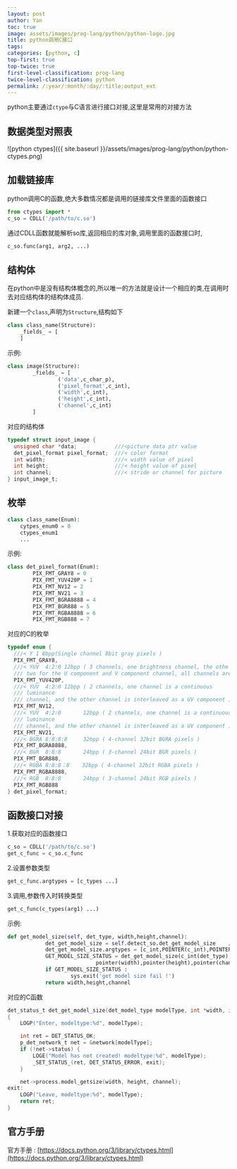 ```yaml
---
layout: post
author: Yan 
toc: true
image: assets/images/prog-lang/python/python-logo.jpg
title: python调用C接口
tags:
categories: [python, c]
top-first: true
top-twice: true
first-level-classification: prog-lang
twice-level-classification: python
permalink: /:year/:month/:day/:title:output_ext
---
```


python主要通过`ctype`与C语言进行接口对接,这里是常用的对接方法

## 数据类型对照表

![python ctypes]({{ site.baseurl }}/assets/images/prog-lang/python/python-ctypes.png)

## 加载链接库

python调用C的函数,绝大多数情况都是调用的链接库文件里面的函数接口

```python
from ctypes import *
c_so = CDLL('/path/to/c.so')
```

通过CDLL函数就能解析so库,返回相应的库对象,调用里面的函数接口时,
```python
c_so.func(arg1, arg2, ...)
```

## 结构体

在python中是没有结构体概念的,所以唯一的方法就是设计一个相应的类,在调用时去对应结构体的结构体成员.

新建一个`class`,声明为`Structure`,结构如下

```python
class class_name(Structure):
    _fields_ = [
    ]
```

示例:

```python
class image(Structure):
        _fields_ = [
                ('data',c_char_p),
                ('pixel_format',c_int),
                ('width',c_int),
                ('height',c_int),
                ('channel',c_int)
        ]
```

对应的结构体

```c
typedef struct input_image {
  unsigned char *data;            ///<picture data ptr value
  det_pixel_format pixel_format;  ///< color format
  int width;                      ///< width value of pixel
  int height;                     ///< height value of pixel
  int channel;                    ///< stride or channel for picture
} input_image_t;
```

## 枚举

```python
class class_name(Enum):
    cytpes_enum0 = 0
    ctypes_enum1
    ...
```

示例:

```python
class det_pixel_format(Enum):
        PIX_FMT_GRAY8 = 0
        PIX_FMT_YUV420P = 1
        PIX_FMT_NV12 = 2
        PIX_FMT_NV21 = 3
        PIX_FMT_BGRA8888 = 4
        PIX_FMT_BGR888 = 5
        PIX_FMT_RGBA8888 = 6
        PIX_FMT_RGB888 = 7
```

对应的C的枚举

```c
typedef enum {
  ///< Y 1 8bpp(Single channel 8bit gray pixels )
  PIX_FMT_GRAY8,
  ///< YUV  4:2:0 12bpp ( 3 channels, one brightness channel, the othe
  /// two for the U component and V component channel, all channels are continuous)
  PIX_FMT_YUV420P,
  ///< YUV  4:2:0 12bpp ( 2 channels, one channel is a continuous
  /// luminance
  /// channel, and the other channel is interleaved as a UV component )
  PIX_FMT_NV12,
  ///< YUV  4:2:0       12bpp ( 2 channels, one channel is a continuous
  /// luminance
  /// channel, and the other channel is interleaved as a UV component )
  PIX_FMT_NV21,
  ///< BGRA 8:8:8:8     32bpp ( 4-channel 32bit BGRA pixels )
  PIX_FMT_BGRA8888,
  ///< BGR  8:8:8       24bpp ( 3-channel 24bit BGR pixels )
  PIX_FMT_BGR888,
  ///< RGBA 8:8:8：8    32bpp ( 4-channel 32bit RGBA pixels )
  PIX_FMT_RGBA8888,
  ///< RGB  8:8:8       24bpp ( 3-channel 24bit RGB pixels )
  PIX_FMT_RGB888
} det_pixel_format;
```

## 函数接口对接

1.获取对应的函数接口 

```python
c_so = CDLL('/path/to/c.so')
get_c_func = c_so.c_func
```

2.设置参数类型

```python
get_c_func.argtypes = [c_types ...]
```

3.调用,参数传入时转换类型

```python
get_c_func(c_types(arg1) ...)
```

示例:

```python
def get_model_size(self, det_type, width,height,channel):
            det_get_model_size = self.detect_so.det_get_model_size    /*This is step1*/
            det_get_model_size.argtypes = [c_int,POINTER(c_int),POINTER(c_int),POINTER(c_int)] /*This is step2*/
            GET_MODEL_SIZE_STATUS = det_get_model_size(c_int(det_type),
                            pointer(width),pointer(height),pointer(channel))   /*This is step3*/
            if GET_MODEL_SIZE_STATUS :
                    sys.exit('get model size fail !')
            return width,height,channel
```

对应的C函数

```c
det_status_t det_get_model_size(det_model_type modelType, int *width, int *height, int *channel)
{
    LOGP("Enter, modeltype:%d", modelType);

    int ret = DET_STATUS_OK;
    p_det_network_t net = &network[modelType];
    if (!net->status) {
        LOGE("Model has not created! modeltype:%d", modelType);
        _SET_STATUS_(ret, DET_STATUS_ERROR, exit);
    }

    net->process.model_getsize(width, height, channel);
exit:
    LOGP("Leave, modeltype:%d", modelType);
    return ret;
}
```

## 官方手册

官方手册 : [https://docs.python.org/3/library/ctypes.html](https://docs.python.org/3/library/ctypes.html)
